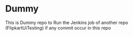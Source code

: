 # Dummy
This is Dummy  repo to Run the  Jenkins job of another repo (FlipkartUiTesting) if any commit occur in this repo
